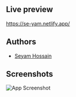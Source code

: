 ## Live preview

https://se-yam.netlify.app/

## Authors

- [Seyam Hossain](https://www.github.com/Seyam08)

## Screenshots

![App Screenshot](https://via.placeholder.com/468x300?text=App+Screenshot+Here)

